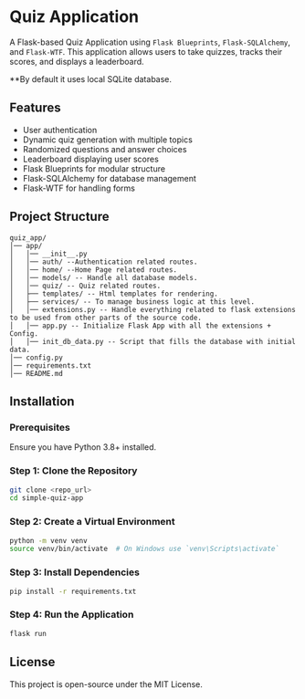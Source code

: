 # Quiz Application

A Flask-based Quiz Application using `Flask Blueprints`, `Flask-SQLAlchemy`, and `Flask-WTF`.
This application allows users to take quizzes, tracks their scores, and displays a leaderboard.

**By default it uses local SQLite database.

## Features
- User authentication
- Dynamic quiz generation with multiple topics
- Randomized questions and answer choices
- Leaderboard displaying user scores
- Flask Blueprints for modular structure
- Flask-SQLAlchemy for database management
- Flask-WTF for handling forms

## Project Structure
```plaintext
quiz_app/
│── app/
│   │── __init__.py
│   │── auth/ --Authentication related routes.
│   │── home/ --Home Page related routes.
│   │── models/ -- Handle all database models.
│   │── quiz/ -- Quiz related routes.
│   ├── templates/ -- Html templates for rendering.
│   ├── services/ -- To manage business logic at this level.
│   │── extensions.py -- Handle everything related to flask extensions to be used from other parts of the source code.
│   │── app.py -- Initialize Flask App with all the extensions + Config.
│   │── init_db_data.py -- Script that fills the database with initial data.
│── config.py
│── requirements.txt
│── README.md
```

## Installation
### Prerequisites
Ensure you have Python 3.8+ installed.

### Step 1: Clone the Repository
```bash
git clone <repo_url>
cd simple-quiz-app
```

### Step 2: Create a Virtual Environment
```bash
python -m venv venv
source venv/bin/activate  # On Windows use `venv\Scripts\activate`
```

### Step 3: Install Dependencies
```bash
pip install -r requirements.txt
```

### Step 4: Run the Application
```bash
flask run
```

## License
This project is open-source under the MIT License.

